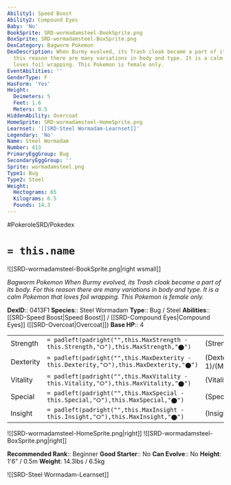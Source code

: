 ```yaml
---
Ability1: Speed Boost
Ability2: Compound Eyes
Baby: 'No'
BookSprite: SRD-wormadamsteel-BookSprite.png
BoxSprite: SRD-wormadamsteel-BoxSprite.png
DexCategory: Bagworm Pokemon
DexDescription: When Burmy evolved, its Trash cloak became a part of its body. For
  this reason there are many variations in body and type. It is a calm Pokemon that
  loves foil wrapping. This Pokemon is female only.
EventAbilities: ''
GenderType: F
HasForm: 'Yes'
Height:
  Deimeters: 5
  Feet: 1.6
  Meters: 0.5
HiddenAbility: Overcoat
HomeSprite: SRD-wormadamsteel-HomeSprite.png
Learnset: '[[SRD-Steel Wormadam-Learnset]]'
Legendary: 'No'
Name: Steel Wormadam
Number: 413
PrimaryEggGroup: Bug
SecondaryEggGroup: ''
Sprite: wormadamsteel.png
Type1: Bug
Type2: Steel
Weight:
  Hectograms: 65
  Kilograms: 6.5
  Pounds: 14.3
---
```


#PokeroleSRD/Pokedex

# `= this.name`

![[SRD-wormadamsteel-BookSprite.png|right wsmall]]

*Bagworm Pokemon*
*When Burmy evolved, its Trash cloak became a part of its body. For this reason there are many variations in body and type. It is a calm Pokemon that loves foil wrapping. This Pokemon is female only.*

**DexID**:: 0413F1
**Species**:: Steel Wormadam
**Type**:: Bug / Steel
**Abilities**:: [[SRD-Speed Boost|Speed Boost]] / [[SRD-Compound Eyes|Compound Eyes]] ([[SRD-Overcoat|Overcoat]])
**Base HP**:: 4

|           |                                                                                        |                                          |
| --------- | -------------------------------------------------------------------------------------- | ---------------------------------------- |
| Strength  | `= padleft(padright("",this.MaxStrength - this.Strength,"⭘"),this.MaxStrength,"⬤")`    | (Strength::2)/(MaxStrength::4)   |
| Dexterity | `= padleft(padright("",this.MaxDexterity - this.Dexterity,"⭘"),this.MaxDexterity,"⬤")` | (Dexterity:: 1)/(MaxDexterity::3) |
| Vitality  | `= padleft(padright("",this.MaxVitality - this.Vitality,"⭘"),this.MaxVitality,"⬤")`    | (Vitality::3)/(MaxVitality::6)   |
| Special   | `= padleft(padright("",this.MaxSpecial - this.Special,"⭘"),this.MaxSpecial,"⬤")`       | (Special::2)/(MaxSpecial::4)     |
| Insight   | `= padleft(padright("",this.MaxInsight - this.Insight,"⭘"),this.MaxInsight,"⬤")`       | (Insight::2)/(MaxInsight::6)     |

![[SRD-wormadamsteel-HomeSprite.png|right]]
![[SRD-wormadamsteel-BoxSprite.png|right]]

**Recommended Rank**:: Beginner
**Good Starter**:: No
**Can Evolve**:: No
**Height**: 1'6" / 0.5m
**Weight**: 14.3lbs / 6.5kg

![[SRD-Steel Wormadam-Learnset]]